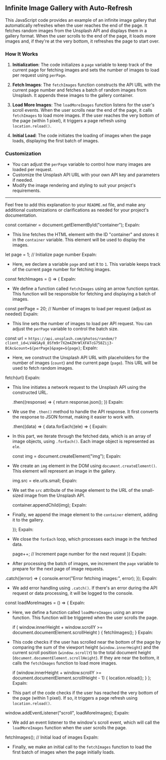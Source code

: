 ## Infinite Image Gallery with Auto-Refresh

This JavaScript code provides an example of an infinite image gallery that automatically refreshes when the user reaches the end of the page. It fetches random images from the Unsplash API and displays them in a gallery format. When the user scrolls to the end of the page, it loads more images and, if they're at the very bottom, it refreshes the page to start over.

### How It Works

1. **Initialization**: The code initializes a `page` variable to keep track of the current page for fetching images and sets the number of images to load per request using `perPage`.

2. **Fetch Images**: The `fetchImages` function constructs the API URL with the current page number and fetches a batch of random images from Unsplash. It appends these images to the gallery container.

3. **Load More Images**: The `loadMoreImages` function listens for the user's scroll events. When the user scrolls near the end of the page, it calls `fetchImages` to load more images. If the user reaches the very bottom of the page (within 1 pixel), it triggers a page refresh using `location.reload()`.

4. **Initial Load**: The code initiates the loading of images when the page loads, displaying the first batch of images.

### Customization

- You can adjust the `perPage` variable to control how many images are loaded per request.
- Customize the Unsplash API URL with your own API key and parameters if needed.
- Modify the image rendering and styling to suit your project's requirements.

---

Feel free to add this explanation to your `README.md` file, and make any additional customizations or clarifications as needed for your project's documentation.

 
const container = document.getElementById("container");
Expaln:

- This line fetches the HTML element with the ID "container" and stores it in the `container` variable. This element will be used to display the images.

 
let page = 1; // Initialize page number
Expaln:

- Here, we declare a variable `page` and set it to `1`. This variable keeps track of the current page number for fetching images.

 
const fetchImages = () => {
Expaln:

- We define a function called `fetchImages` using an arrow function syntax. This function will be responsible for fetching and displaying a batch of images.

 
const perPage = 20; // Number of images to load per request (adjust as needed)
Expaln:

- This line sets the number of images to load per API request. You can adjust the `perPage` variable to control the batch size.

 
const url = `https://api.unsplash.com/photos/random/?client_id=LV4ASAy8_8Sfm9r7X2m4ZHrWlXFATcG758Zij3-BCAc&count=${perPage}&page=${page}`;
Expaln:

- Here, we construct the Unsplash API URL with placeholders for the number of images (`count`) and the current page (`page`). This URL will be used to fetch random images.

 
fetch(url)
Expaln:

- This line initiates a network request to the Unsplash API using the constructed URL.

 
  .then((response) => {
    return response.json();
  })
Expaln:

- We use the `.then()` method to handle the API response. It first converts the response to JSON format, making it easier to work with.

 
  .then((data) => {
    data.forEach((ele) => {
Expaln:

- In this part, we iterate through the fetched data, which is an array of image objects, using `.forEach()`. Each image object is represented as `ele`.

 
    const img = document.createElement("img");
Expaln:

- We create an `img` element in the DOM using `document.createElement()`. This element will represent an image in the gallery.

 
    img.src = ele.urls.small;
Expaln:

- We set the `src` attribute of the image element to the URL of the small-sized image from the Unsplash API.

 
    container.appendChild(img);
Expaln:

- Finally, we append the image element to the `container` element, adding it to the gallery.

 
    });
Expaln:

- We close the `forEach` loop, which processes each image in the fetched data.

 
  page++; // Increment page number for the next request
})
Expaln:

- After processing the batch of images, we increment the `page` variable to prepare for the next page of image requests.

 
.catch((error) => {
  console.error("Error fetching images:", error);
});
Expaln:

- We add error handling using `.catch()`. If there's an error during the API request or data processing, it will be logged to the console.

 
const loadMoreImages = () => {
Expaln:

- Here, we define a function called `loadMoreImages` using an arrow function. This function will be triggered when the user scrolls the page.

 
  if (
    window.innerHeight + window.scrollY >=
    document.documentElement.scrollHeight
  ) {
    fetchImages();
  }
Expaln:

- This code checks if the user has scrolled near the bottom of the page by comparing the sum of the viewport height (`window.innerHeight`) and the current scroll position (`window.scrollY`) to the total document height (`document.documentElement.scrollHeight`). If they are near the bottom, it calls the `fetchImages` function to load more images.

 
  if (window.innerHeight + window.scrollY >= document.documentElement.scrollHeight - 1) {
    location.reload();
  }
};
Expaln:

- This part of the code checks if the user has reached the very bottom of the page (within 1 pixel). If so, it triggers a page refresh using `location.reload()`.

 
window.addEventListener("scroll", loadMoreImages);
Expaln:

- We add an event listener to the window's scroll event, which will call the `loadMoreImages` function when the user scrolls the page.

 
fetchImages(); // Initial load of images
Expaln:

- Finally, we make an initial call to the `fetchImages` function to load the first batch of images when the page initially loads.